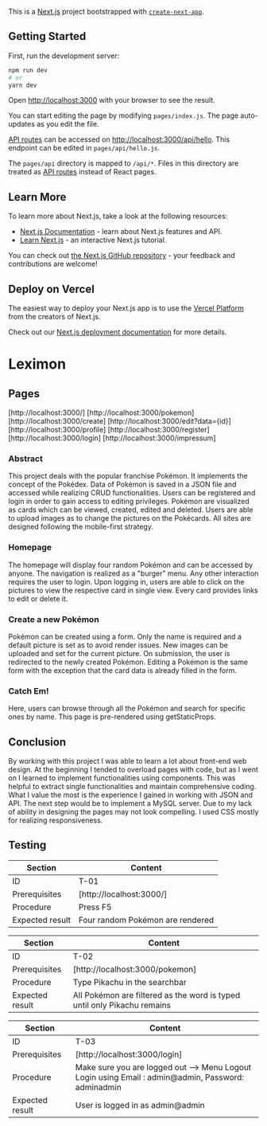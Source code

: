 This is a [Next.js](https://nextjs.org/) project bootstrapped with [`create-next-app`](https://github.com/vercel/next.js/tree/canary/packages/create-next-app).

## Getting Started

First, run the development server:

```bash
npm run dev
# or
yarn dev
```

Open [http://localhost:3000](http://localhost:3000) with your browser to see the result.

You can start editing the page by modifying `pages/index.js`. The page auto-updates as you edit the file.

[API routes](https://nextjs.org/docs/api-routes/introduction) can be accessed on [http://localhost:3000/api/hello](http://localhost:3000/api/hello). This endpoint can be edited in `pages/api/hello.js`.

The `pages/api` directory is mapped to `/api/*`. Files in this directory are treated as [API routes](https://nextjs.org/docs/api-routes/introduction) instead of React pages.

## Learn More

To learn more about Next.js, take a look at the following resources:

- [Next.js Documentation](https://nextjs.org/docs) - learn about Next.js features and API.
- [Learn Next.js](https://nextjs.org/learn) - an interactive Next.js tutorial.

You can check out [the Next.js GitHub repository](https://github.com/vercel/next.js/) - your feedback and contributions are welcome!

## Deploy on Vercel

The easiest way to deploy your Next.js app is to use the [Vercel Platform](https://vercel.com/new?utm_medium=default-template&filter=next.js&utm_source=create-next-app&utm_campaign=create-next-app-readme) from the creators of Next.js.

Check out our [Next.js deployment documentation](https://nextjs.org/docs/deployment) for more details.


# Leximon

## Pages
[http://localhost:3000/]
[http://localhost:3000/pokemon]
[http://localhost:3000/create]
[http://localhost:3000/edit?data={id}]
[http://localhost:3000/profile]
[http://localhost:3000/register]
[http://localhost:3000/login]
[http://localhost:3000/impressum]

### Abstract

This project deals with the popular franchise Pokémon. It implements the concept of the Pokédex. Data of Pokémon is saved in a JSON file and accessed while realizing CRUD functionalities. Users can be registered and login in order to gain access to editing privileges. Pokémon are visualized as cards which can be viewed, created, edited and deleted. Users are able to upload images as to change the pictures on the Pokécards. All sites are designed following the mobile-first strategy.

### Homepage

The homepage will display four random Pokémon and can be accessed by anyone. The navigation is realized as a "burger" menu. Any other interaction requires the user to login. Upon logging in, users are able to click on the pictures to view the respective card in single view. Every card provides links to edit or delete it. 

### Create a new Pokémon

Pokémon can be created using a form. Only the name is required and a default picture is set as to avoid render issues. New images can be uploaded and set for the current picture. On submission, the user is redirected to the newly created Pokémon. Editing a Pokémon is the same form with the exception that the card data is already filled in the form.

### Catch Em!

Here, users can browse through all the Pokémon and search for specific ones by name. This page is pre-rendered using getStaticProps.


## Conclusion

By working with this project I was able to learn a lot about front-end web design. At the beginning I tended to overload pages with code, but as I went on I learned to implement functionalities using components. This was helpful to extract single functionalities and maintain comprehensive coding. What I value the most is the experience I gained in working with JSON and API. The next step would be to implement a MySQL server. Due to my lack of ability in designing the pages may not look compelling. I used CSS mostly for realizing responsiveness.

## Testing

| Section         | Content                          |
| --------------- | -------------------------------- |
| ID              | T-01                             |
| Prerequisites   | [http://localhost:3000/]         |
| Procedure       | Press F5                         |
| Expected result | Four random Pokémon are rendered |

| Section         | Content                                                                  |
| --------------- | ------------------------------------------------------------------------ |
| ID              | T-02                                                                     |
| Prerequisites   | [http://localhost:3000/pokemon]                                          |
| Procedure       | Type Pikachu in the searchbar                                            |
| Expected result | All Pokémon are filtered as the word is typed until only Pikachu remains |

| Section         | Content                                                                  |
| --------------- | ------------------------------------------------------------------------ |
| ID              | T-03                                                                     |
| Prerequisites   | [http://localhost:3000/login]                                          |
| Procedure       | Make sure you are logged out --> Menu Logout <br> Login using Email : admin@admin, Password: adminadmin                                           |
| Expected result | User is logged in as admin@admin |

